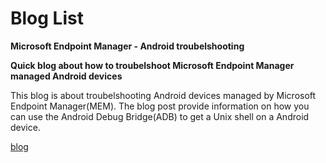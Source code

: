 # Blog List

**Microsoft Endpoint Manager - Android troubelshooting**


**Quick blog about how to troubelshoot Microsoft Endpoint Manager managed Android devices**

This blog is about troubelshooting Android devices managed by Microsoft Endpoint Manager(MEM). The blog post provide information on how you can use the Android Debug Bridge(ADB) to get a Unix shell on a Android device. 

[blog](https://cornedejong.github.io/bloglist)
